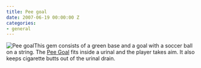 ```yaml
---
title: Pee goal
date: 2007-06-19 00:00:00 Z
categories:
- general
---
```


![Pee goal](images/peegoal.jpg)This gem consists of a green base and a goal with a soccer ball on a string. The [Pee Goal](http://www.lazyboneuk.com/store/peegoals.html) fits inside a urinal and the player takes aim. It also keeps cigarette butts out of the urinal drain.
